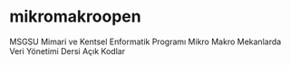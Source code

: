 # mikromakroopen
MSGSU Mimari ve Kentsel Enformatik Programı
Mikro Makro Mekanlarda Veri Yönetimi Dersi
Açık Kodlar
